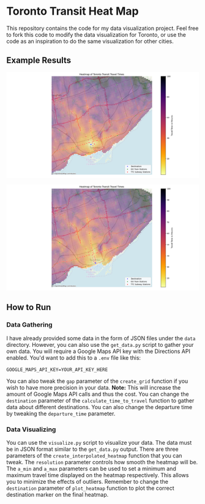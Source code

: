 # Toronto Transit Heat Map

This repository contains the code for my data visualization project. Feel free to fork this code to modify the data visualization for Toronto, or use the code as an inspiration to do the same visualization for other cities.

## Example Results

![Heatmap with University of Toront as destination](examples/U_of_T_0800.png)

![Heatmap with Union Station as destination](examples/Union_Station_0800.png)

## How to Run

### Data Gathering

I have already provided some data in the form of JSON files under the `data` directory. However, you can also use the `get_data.py` script to gather your own data. You will require a Google Maps API key with the Directions API enabled. You'd want to add this to a `.env` file like this:

```SHELL
GOOGLE_MAPS_API_KEY=YOUR_API_KEY_HERE
```

You can also tweak the `gap` parameter of the `create_grid` function if you wish to have more precision in your data. **Note:** This will increase the amount of Google Maps API calls and thus the cost. You can change the `destination` parameter of the `calculate_time_to_travel` function to gather data about different destinations. You can also change the departure time by tweaking the `departure_time` parameter.

### Data Visualizing

You can use the `visualize.py` script to visualize your data. The data must be in JSON format similar to the `get_data.py` output. There are three parameters of the `create_interpolated_heatmap` function that you can tweak. The `resolution` parameter controls how smooth the heatmap will be. The `a_min` and `a_max` parameters can be used to set a minimum and maximum travel time displayed on the heatmap respectively. This allows you to minimize the effects of outliers. Remember to change the `destination` parameter of `plot_heatmap` function to plot the correct destination marker on the final heatmap.

